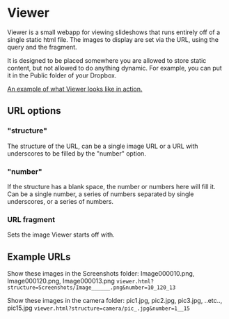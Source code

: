# Viewer

Viewer is a small webapp for viewing slideshows that runs entirely off of a single static html file. The images to display are set via the URL, using the query and the fragment.

It is designed to be placed somewhere you are allowed to store static content, but not allowed to do anything dynamic. For example, you can put it in the Public folder of your Dropbox.

[An example of what Viewer looks like in action.](http://iirelu.github.io/Viewer/viewer.html?structure=Examples/____.jpg&number=1__10)

## URL options

### "structure"
The structure of the URL, can be a single image URL or a URL with underscores to be filled by the "number" option.

### "number"
If the structure has a blank space, the number or numbers here will fill it. Can be a single number, a series of numbers separated by single underscores, or a series of numbers.

### URL fragment
Sets the image Viewer starts off with.

## Example URLs

Show these images in the Screenshots folder: Image000010.png, Image000120.png, Image000013.png
`viewer.html?structure=Screenshots/Image______.png&number=10_120_13`

Show these images in the camera folder: pic1.jpg, pic2.jpg, pic3.jpg, ..etc.., pic15.jpg
`viewer.html?structure=camera/pic_.jpg&number=1__15`